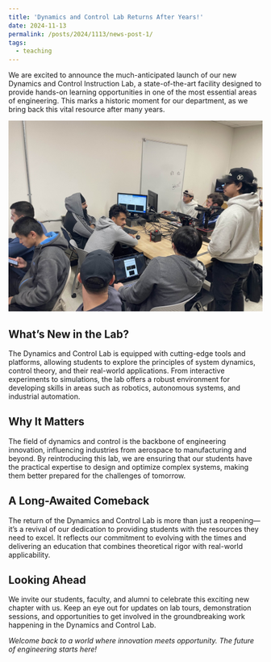 ```yaml
---
title: 'Dynamics and Control Lab Returns After Years!'
date: 2024-11-13
permalink: /posts/2024/1113/news-post-1/
tags:
  - teaching
---
```


We are excited to announce the much-anticipated launch of our new Dynamics and Control Instruction Lab, a state-of-the-art facility designed to provide hands-on learning opportunities in one of the most essential areas of engineering. This marks a historic moment for our department, as we bring back this vital resource after many years.

![alt text](/images/Dynamics_Control_Lab.jpg "Dynamics and Control Lab")

## What’s New in the Lab?
The Dynamics and Control Lab is equipped with cutting-edge tools and platforms, allowing students to explore the principles of system dynamics, control theory, and their real-world applications. From interactive experiments to simulations, the lab offers a robust environment for developing skills in areas such as robotics, autonomous systems, and industrial automation.

## Why It Matters
The field of dynamics and control is the backbone of engineering innovation, influencing industries from aerospace to manufacturing and beyond. By reintroducing this lab, we are ensuring that our students have the practical expertise to design and optimize complex systems, making them better prepared for the challenges of tomorrow.

## A Long-Awaited Comeback
The return of the Dynamics and Control Lab is more than just a reopening—it’s a revival of our dedication to providing students with the resources they need to excel. It reflects our commitment to evolving with the times and delivering an education that combines theoretical rigor with real-world applicability.

## Looking Ahead
We invite our students, faculty, and alumni to celebrate this exciting new chapter with us. Keep an eye out for updates on lab tours, demonstration sessions, and opportunities to get involved in the groundbreaking work happening in the Dynamics and Control Lab.

*Welcome back to a world where innovation meets opportunity. The future of engineering starts here!*
